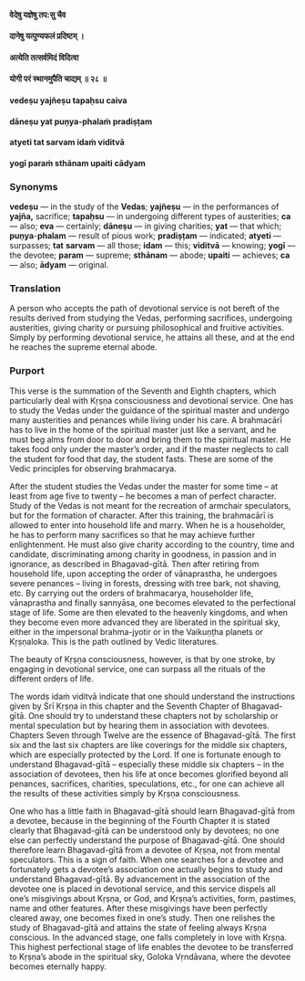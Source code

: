 #### वेदेषु यज्ञेषु तप:सु चैव
#### दानेषु यत्पुण्यफलं प्रदिष्टम् ।
#### अत्येति तत्सर्वमिदं विदित्वा
#### योगी परं स्थानमुपैति चाद्यम् ॥ २८ ॥

#### vedeṣu yajñeṣu tapaḥsu caiva
#### dāneṣu yat puṇya-phalaṁ pradiṣṭam
#### atyeti tat sarvam idaṁ viditvā
#### yogī paraṁ sthānam upaiti cādyam

### Synonyms

**vedeṣu** — in the study of the **Vedas**; **yajñeṣu** — in the performances of **yajña,** sacrifice; **tapaḥsu** — in undergoing different types of austerities; **ca** — also; **eva** — certainly; **dāneṣu** — in giving charities; **yat** — that which; **puṇya**-**phalam** — result of pious work; **pradiṣṭam** — indicated; **atyeti** — surpasses; **tat** **sarvam** — all those; **idam** — this; **viditvā** — knowing; **yogī** — the devotee; **param** — supreme; **sthānam** — abode; **upaiti** — achieves; **ca** — also; **ādyam** — original.

### Translation

A person who accepts the path of devotional service is not bereft of the results derived from studying the Vedas, performing sacrifices, undergoing austerities, giving charity or pursuing philosophical and fruitive activities. Simply by performing devotional service, he attains all these, and at the end he reaches the supreme eternal abode.

### Purport

This verse is the summation of the Seventh and Eighth chapters, which particularly deal with Kṛṣṇa consciousness and devotional service. One has to study the Vedas under the guidance of the spiritual master and undergo many austerities and penances while living under his care. A brahmacārī has to live in the home of the spiritual master just like a servant, and he must beg alms from door to door and bring them to the spiritual master. He takes food only under the master’s order, and if the master neglects to call the student for food that day, the student fasts. These are some of the Vedic principles for observing brahmacarya.

After the student studies the Vedas under the master for some time – at least from age five to twenty – he becomes a man of perfect character. Study of the Vedas is not meant for the recreation of armchair speculators, but for the formation of character. After this training, the brahmacārī is allowed to enter into household life and marry. When he is a householder, he has to perform many sacrifices so that he may achieve further enlightenment. He must also give charity according to the country, time and candidate, discriminating among charity in goodness, in passion and in ignorance, as described in Bhagavad-gītā. Then after retiring from household life, upon accepting the order of vānaprastha, he undergoes severe penances – living in forests, dressing with tree bark, not shaving, etc. By carrying out the orders of brahmacarya, householder life, vānaprastha and finally sannyāsa, one becomes elevated to the perfectional stage of life. Some are then elevated to the heavenly kingdoms, and when they become even more advanced they are liberated in the spiritual sky, either in the impersonal brahma-jyotir or in the Vaikuṇṭha planets or Kṛṣṇaloka. This is the path outlined by Vedic literatures.

The beauty of Kṛṣṇa consciousness, however, is that by one stroke, by engaging in devotional service, one can surpass all the rituals of the different orders of life.

The words idaṁ viditvā indicate that one should understand the instructions given by Śrī Kṛṣṇa in this chapter and the Seventh Chapter of Bhagavad-gītā. One should try to understand these chapters not by scholarship or mental speculation but by hearing them in association with devotees. Chapters Seven through Twelve are the essence of Bhagavad-gītā. The first six and the last six chapters are like coverings for the middle six chapters, which are especially protected by the Lord. If one is fortunate enough to understand Bhagavad-gītā – especially these middle six chapters – in the association of devotees, then his life at once becomes glorified beyond all penances, sacrifices, charities, speculations, etc., for one can achieve all the results of these activities simply by Kṛṣṇa consciousness.

One who has a little faith in Bhagavad-gītā should learn Bhagavad-gītā from a devotee, because in the beginning of the Fourth Chapter it is stated clearly that Bhagavad-gītā can be understood only by devotees; no one else can perfectly understand the purpose of Bhagavad-gītā. One should therefore learn Bhagavad-gītā from a devotee of Kṛṣṇa, not from mental speculators. This is a sign of faith. When one searches for a devotee and fortunately gets a devotee’s association one actually begins to study and understand Bhagavad-gītā. By advancement in the association of the devotee one is placed in devotional service, and this service dispels all one’s misgivings about Kṛṣṇa, or God, and Kṛṣṇa’s activities, form, pastimes, name and other features. After these misgivings have been perfectly cleared away, one becomes fixed in one’s study. Then one relishes the study of Bhagavad-gītā and attains the state of feeling always Kṛṣṇa conscious. In the advanced stage, one falls completely in love with Kṛṣṇa. This highest perfectional stage of life enables the devotee to be transferred to Kṛṣṇa’s abode in the spiritual sky, Goloka Vṛndāvana, where the devotee becomes eternally happy.